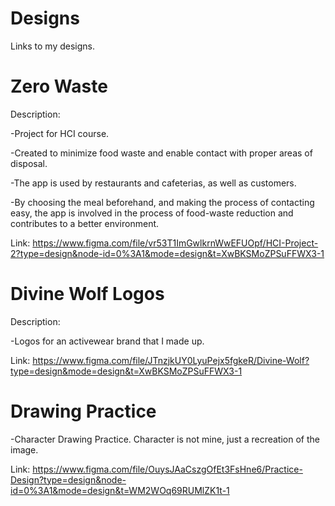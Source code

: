 # Designs
Links to my designs. 


# Zero Waste 
Description: 

-Project for HCI course.

-Created to minimize food waste and enable contact with proper areas of disposal. 

-The app is used by restaurants and cafeterias, as well as customers. 

-By choosing the meal beforehand, and making the process of contacting easy, the app is involved in the process 
of food-waste reduction and contributes to a better environment.

Link:
https://www.figma.com/file/vr53T1ImGwlkrnWwEFUOpf/HCI-Project-2?type=design&node-id=0%3A1&mode=design&t=XwBKSMoZPSuFFWX3-1


# Divine Wolf Logos

Description: 

-Logos for an activewear brand that I made up. 

Link: https://www.figma.com/file/JTnzjkUY0LyuPejx5fgkeR/Divine-Wolf?type=design&mode=design&t=XwBKSMoZPSuFFWX3-1


# Drawing Practice 

-Character Drawing Practice. Character is not mine, just a recreation of the image. 

Link: https://www.figma.com/file/OuysJAaCszgOfEt3FsHne6/Practice-Design?type=design&node-id=0%3A1&mode=design&t=WM2WOq69RUMlZK1t-1


